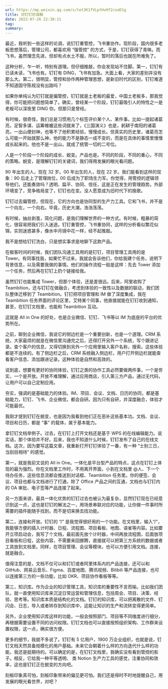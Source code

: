 ```yaml
---
url: https://mp.weixin.qq.com/s/tet3K1fVLptHvHf2cseD1g
title: 对钉钉的误解
date: 2022-07-26 22:38:11
tag: 
summary: 
---
```

最近，我听到一些这样的论调，说钉钉重管控，飞书重协作。现阶段，国内很多老板思想落后，管理公司，都喜欢用 “强管控” 的方式，于是，钉钉获得了青睐。而飞书，虽然理念先进，但却有点水土不服，所以，暂时的落后也就在所难免了。

这种分析，乍一听，特别有道理。但仔细推敲，你会发现站不住脚。第一，钉钉有已读未读，飞书也有。钉钉有 DING，飞书有加急。大面上看，大家的差别并没有那么大。第二，很明显，管控和协作两种管理思想，是新旧时代的区别，钉钉难道不知道固守陈规没有出路吗？

如果你单纯认为钉钉就是偏管控，钉钉就是土老板的最爱，中国土老板多，那我觉得，你可能把问题想简单了。确实，曾经某一个阶段，钉钉最吸引人的特性之一是老板可以深夜里 DING 你。但那只是曾经。

有时候，很奇怪，我们总是习惯用几个标签评价某个人、某件事。比如一提起诸葛亮，足智多谋、运筹帷幄这些词就来了，《三国演义》也是，躬耕于南阳的诸葛亮，一出山便封神，也等不了他积累经验，慢慢成长。但真实的历史里，诸葛亮怎么可能一开始就那么神，他的能力不是静态一成不变的，而是在具体的事情里慢慢成长起来的。他也不是一出山，就成了统管一切的二号位。

人是一个阶段一个阶段的成长、蜕变。产品也是。不同的阶段，不同的重心，不同的策略。蜕变，是理解钉钉的关键词，我们得用发展的眼光看问题。

90 年出生的人，现在 32 岁。00 年出生的人，现在 22 岁。我们能看到这样的现象：90 后走上了管理岗位，00 后成为了职场生力军。你觉得，用管控的逻辑领导他们，还能奏效吗？透明、扁平、协同、信任，这是正在发生的管理趋势。外部环境变了，竞争格局变了，钉钉也在变。没人愿意成为旧时代下的挽歌。

钉钉过去偏管控，但现在，它的方向也是协同型的生产力工具。它和飞书，并不是一个向左，一个向右。毕竟，历史大潮，浩浩荡荡。

有时候，抽丝剥茧，简化问题，是我们理解世界的一种方式。有时候，粗暴的简化，很容易把我们引入迷途。钉钉重管控，飞书重协同，这样的分析看似繁花似锦，实则迷惑甚多，像水中月镜中花一样，经不起推敲。

我不是想给钉钉洗白，只是想实事求是地聊下这款产品。

在极客时间的时候，我们团队沟通工具用的是钉钉，项目管理工具用的是 Tower。有同事找我，如果忙不过来，我就会告诉他们，你给我建个任务，说明下背景信息，以及需要我做的事情。他们的操作流程一般是这样：先去 Tower 添加一个任务，然后再在钉钉上扔个链接给我。

虽然钉钉也能集成 Tower，但那个体验，还是差很远。后来，阿里收购了 Teambition，还与钉钉在做融合，考虑到体验的一致性以及数据的联动，我们团队整体迁移到了 Teambition。钉钉把项目管理和 IM 做了深度集成，我在 Teambition 任务界面的评论区里，艾特某个同事，他直接就能在钉钉收到通知，甚至，在钉钉文档里，也能和 Teambition 互动。

这就是 All in One 的好处，也是企业微信、钉钉、飞书等以 IM 为底座的平台的优势所在。

之前，聊到企业微信，我说它的侧边栏是一个重要创新，也是一个道理。CRM 系统，大家最烦的就是在微信里沟通完之后，还得打开另外一个系统，写个跟进记录。查个客户的信息，又得切换到另外一个应用里输入客户名称，搜索。这些体验都是不连续的。有了侧边栏之后，CRM 系统融入侧边栏，用户打开侧边栏就能查看客户信息、添加跟进记录。这种体验是自然和高效的。

说到底，想要有更好的协同体验，钉钉之类的协作工具必然要做两件事，一个是夯实，一个是开放。开放不难理解，通过应用商店，引入第三方产品，通过无代码，让用户可以自己定制应用。

夯实，强调的是基础能力的体验。IM、项目、会议、文档、日历的协同，都是基础能力，钉钉、飞书、企业微信，都会自研。因为只有自研，并深度融合，体验才可能最优。

我刚才提到钉钉在蜕变，也是因为我看到他们正在恶补这些基本功。文档、会议、项目和日历，都是 “事” 的载体，属于基本能力。

拿钉钉文档举例子。过去，在钉钉上打开文档还是基于 WPS 的在线编辑能力。说实话，那个体验并不好。后来，我也不知道什么时候，钉钉发布了自己的在线文档。这次，因为要写这篇文章，我重新打开钉钉体验了一番，有一种 “士别三日，当刮目相待” 的感觉。

第一，就是我前文说的 All in One。一体化是平台型产品的特点，这点在钉钉上体现的最为强烈。你在文档里工作时，不用离开界面，小到在文档里 @人、下一个待办任务，这些信息流都会推送到对话框、Teambition 任务里。你的便签、会议、项目也都与文档进行了打通，除了 Office 产品之间的互通，文档也与钉钉内的 OA 审批、电子签等产品连接了起来。

另一方面来讲，最具一体化优势的钉钉过去也被认为最复杂，显然钉钉现在已经意识到这一点，这也是钉钉的解法之一，用场景串联对应的功能，让你做一件事时所需要的插件能随手找到，而不是切来换去找功能。

第二，连接和开放。钉钉的 “/” 是我觉得很好用的一个功能。在文档里，输入“/”，我能够方便的插入计时器、日程、流程图、项目看板、地图、语雀等内容。比如要开立项启动会，我写了个文档，最前面先放个计时器，中间再放流程图，后面放项目看板和日程，这些内容，不需要来回挪腾，直接就可以把第三方系统的数据或者工具放到文档里。同样，在项目管理、会议等模块，也可以方便引用文档。连接，就是融合。

值得注意的是，文档不仅可以和钉钉或者阿里体系内的产品连接，还可以和 GitHub、网易云音乐、Figma、百度地图、腾讯视频、Bilibili 等产品连接，也可以连接第三方的一些功能，比如 OKR、项目协作看板等等。

第三，知识库。作为企业的知识管理工具，知识库的重要性不言而喻。比如我们团队，就一直使用知识库来沉淀日常运营和管理信息，包括周会、项目、决策、经验、思考等。知识库本质是结构化的文档。钉钉的知识库，可以把离散的文件、钉闪会、日志，导入或者转存到知识库中，这能让知识的生产和流转变得更简单。

另外，企业使用知识库这样的功能，一般会按照部门、项目等不同维度进行细分，再根据需要设置不同的访问权限。钉钉文档也可以直接按照组织架构、工作群来设置权限，这一点，确实很方便。

更多的细节，我就不多说了。钉钉有 5 亿用户，1900 万企业组织，也就是说，钉钉文档天然具备规模化的用户基础。未来它会朝着什么样的方向迭代什么样的功能，我还是挺期待的。可以确定的是，在钉钉文档里，我确实没有看到管控的影子。相反，它给我一种平等透明、 类 Notion 生产力工具的感觉，注重协同和效率，这也是钉钉正在蜕变的方向吧。

刻板印象真可怕，刻板印象带来的偏见更可怕。我们还是得时不时地提醒自己，用发展的眼光看世界，对吧？